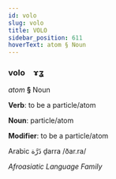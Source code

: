 ```yaml
---
id: volo
slug: volo
title: VOLO
sidebar_position: 611
hoverText: atom § Noun
---
```


### volo&emsp;<span kind="abugida">ɤʓ</span>

*atom* **§** Noun

**Verb**: to be a particle/atom

**Noun**: particle/atom

**Modifier**: to be a particle/atom

Arabic ذَرَّة ḏarra /ðar.ra/

*Afroasiatic Language Family*